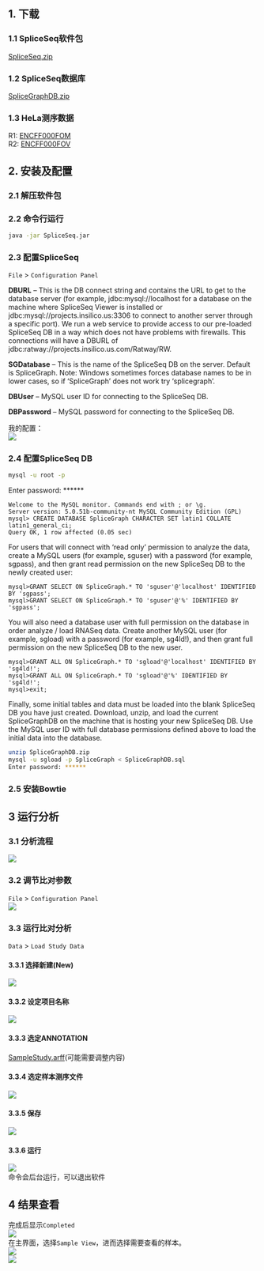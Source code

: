 ## 1. 下载  
### 1.1 SpliceSeq软件包  
[SpliceSeq.zip](http://projects.insilico.us.com/SpliceSeq_2.3/SpliceSeq.zip)  
### 1.2 SpliceSeq数据库  
[SpliceGraphDB.zip](http://projects.insilico.us.com/SpliceSeq_2.1/SpliceGraphDB.zip)  
### 1.3 HeLa测序数据  
R1: [ENCFF000FOM](https://www.encodeproject.org/files/ENCFF000FOM/@@download/ENCFF000FOM.fastq.gz)  
R2: [ENCFF000FOV](https://www.encodeproject.org/files/ENCFF000FOV/@@download/ENCFF000FOV.fastq.gz)  
## 2. 安装及配置  
### 2.1 解压软件包  
### 2.2 命令行运行  
```bash
java -jar SpliceSeq.jar
```
### 2.3 配置SpliceSeq  
` File ` > ` Configuration Panel `  

**DBURL** – This is the DB connect string and contains the URL to get to the database server (for example, jdbc:mysql://localhost for a database on the machine where SpliceSeq Viewer is installed or jdbc:mysql://projects.insilico.us:3306 to connect to another server through a specific port). We run a web service to provide access to our pre-loaded SpliceSeq DB in a way which does not have problems with firewalls. This connections will have a DBURL of jdbc:ratway://projects.insilico.us.com/Ratway/RW.

**SGDatabase** – This is the name of the SpliceSeq DB on the server. Default is SpliceGraph. Note: Windows sometimes forces database names to be in lower cases, so if ‘SpliceGraph’ does not work try ‘splicegraph’.

**DBUser** – MySQL user ID for connecting to the SpliceSeq DB.

**DBPassword** – MySQL password for connecting to the SpliceSeq DB.

我的配置：  
![](.SpliceDB_images/e641fde3.png)  
### 2.4 配置SpliceSeq DB  
```bash
mysql -u root -p
```
Enter password: ******  
```mysql based
Welcome to the MySQL monitor. Commands end with ; or \g.
Server version: 5.0.51b-community-nt MySQL Community Edition (GPL)
mysql> CREATE DATABASE SpliceGraph CHARACTER SET latin1 COLLATE latin1_general_ci;
Query OK, 1 row affected (0.05 sec)
```
For users that will connect with ‘read only’ permission to analyze the data, create a MySQL users (for example, sguser) with a password (for example, sgpass), and then grant read permission on the new SpliceSeq DB to the newly created user:  
```mysql based
mysql>GRANT SELECT ON SpliceGraph.* TO 'sguser'@'localhost' IDENTIFIED BY 'sgpass';
mysql>GRANT SELECT ON SpliceGraph.* TO 'sguser'@'%' IDENTIFIED BY 'sgpass';
```
You will also need a database user with full permission on the database in order analyze / load RNASeq data. Create another MySQL user (for example, sgload) with a password (for example, sg4ld!), and then grant full permission on the new SpliceSeq DB to the new user.  
```mysql based
mysql>GRANT ALL ON SpliceGraph.* TO 'sgload'@'localhost' IDENTIFIED BY 'sg4ld!';
mysql>GRANT ALL ON SpliceGraph.* TO 'sgload'@'%' IDENTIFIED BY 'sg4ld!';
mysql>exit;
```
Finally, some initial tables and data must be loaded into the blank SpliceSeq DB you have just created. Download, unzip, and load the current SpliceGraphDB on the machine that is hosting your new SpliceSeq DB. Use the MySQL user ID with full database permissions defined above to load the initial data into the database.  
```bash
unzip SpliceGraphDB.zip
mysql -u sgload -p SpliceGraph < SpliceGraphDB.sql
Enter password: ******
```
### 2.5 安装Bowtie
## 3 运行分析
### 3.1 分析流程
![](.SpliceDB_images/694d1d18.png)  
### 3.2 调节比对参数
` File ` > ` Configuration Panel `  
![](.SpliceDB_images/72093374.png)  
### 3.3 运行比对分析
` Data ` > ` Load Study Data `  
#### 3.3.1 选择新建(New)  
![](.SpliceDB_images/4ba450ac.png)  
#### 3.3.2 设定项目名称  
![](.SpliceDB_images/1ce9434b.png)  
#### 3.3.3 选定ANNOTATION  
[SampleStudy.arff](./SampleStudy.arff)(可能需要调整内容)  
#### 3.3.4 选定样本测序文件  
![](.SpliceDB_images/95524b47.png)  
#### 3.3.5 保存  
![](.SpliceDB_images/1491c2f9.png)  
#### 3.3.6 运行  
![](.SpliceDB_images/8d76ff56.png)  
命令会后台运行，可以退出软件  
## 4 结果查看  
完成后显示` Completed `  
![](.SpliceDB_images/e04bf202.png)  
在主界面，选择` Sample View `，进而选择需要查看的样本。  
![](.SpliceDB_images/9609480b.png)  
![](.SpliceDB_images/64b90266.png)  